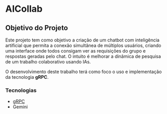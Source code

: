 # AICollab

## Objetivo do Projeto

Este projeto tem como objetivo a criação de um chatbot com inteligência artificial que permita a conexão simultânea de múltiplos usuários, criando uma interface onde todos consigam ver as requisições do grupo e respostas geradas pelo chat. O intuito é melhorar a dinâmica de pesquisa de um trabalho colaborativo usando IAs.

O desenvolvimento deste trabalho terá como foco o uso e implementação da tecnologia **gRPC**.

### Tecnologias

- [gRPC](https://grpc.io/docs/languages/python/quickstart/) 
- Gemini